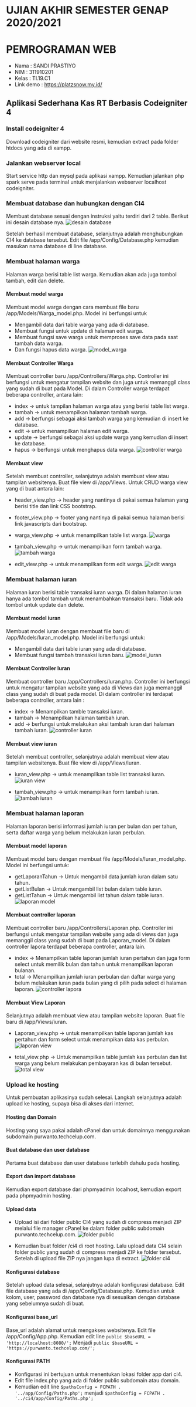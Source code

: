 # UJIAN AKHIR SEMESTER GENAP 2020/2021
# PEMROGRAMAN WEB

- Nama : SANDI PRASTIYO
- NIM : 311910201
- Kelas : TI.19.C1
- Link demo : https://platzsnow.my.id/


## Aplikasi Sederhana Kas RT Berbasis Codeigniter 4

### Install codeigniter 4
Download codeigniter dari website resmi, kemudian extract pada folder htdocs yang ada di xampp.

### Jalankan webserver local
Start service http dan mysql pada aplikasi xampp. Kemudian jalankan php spark serve pada terminal untuk menjalankan webserver localhost codeigniter.

### Membuat database dan hubungkan dengan CI4
Membuat database sesuai dengan instruksi yaitu terdiri dari 2 table. Berikut ini desain database nya.
![desain database](https://user-images.githubusercontent.com/50513551/126255446-5c14d407-f20e-42bf-9dd9-6e4facd53ba9.png)

Setelah berhasil membuat database, selanjutnya adalah menghubungkan CI4 ke database tersebut. Edit file /app/Config/Database.php kemudian masukan nama database di line database.

### Membuat halaman warga
Halaman warga berisi table list warga. Kemudian akan ada juga tombol tambah, edit dan delete.
#### Membuat model warga
Membuat model warga dengan cara membuat file baru /app/Models/Warga_model.php. Model ini berfungsi untuk 
- Mengambil data dari table warga yang ada di database.
- Membuat fungsi untuk update di halaman edit warga.
- Membuat fungsi save warga untuk memproses save data pada saat tambah data warga.
- Dan fungsi hapus data warga.
![model_warga](https://user-images.githubusercontent.com/50513551/126256622-26f54852-feae-4d14-899e-03532ed09594.png)

#### Membuat Controller Warga
Membuat controller baru /app/Controllers/Warga.php. Controller ini berfungsi untuk mengatur tampilan website dan juga untuk memanggil class yang sudah di buat pada Model. Di dalam Controller warga terdapat beberapa controller, antara lain:
- index -> untuk tampilan halaman warga atau yang berisi table list warga.
- tambah -> untuk menampilkan halaman tambah warga.
- add -> berfungsi sebagai aksi tambah warga yang kemudian di insert ke database.
- edit -> untuk menampilkan halaman edit warga.
- update -> berfungsi sebagai aksi update warga yang kemudian di insert ke database.
- hapus -> berfungsi untuk menghapus data warga.
![controller warga](https://user-images.githubusercontent.com/50513551/126257120-ff2e07e0-6172-460f-8da8-cfb548dfc542.png)

#### Membuat view
Setelah membuat controller, selanjutnya adalah membuat view atau tampilan websitenya. Buat file view di /app/Views. Untuk CRUD warga view yang di buat antara lain:
- header_view.php -> header yang nantinya di pakai semua halaman yang berisi title dan link CSS bootstrap.
- footer_view.php -> footer yang nantinya di pakai semua halaman berisi link javascripts dari bootstrap.
- warga_view.php -> untuk menampilkan table list warga.
![warga](https://user-images.githubusercontent.com/50513551/126257381-ab48befd-6d1c-477b-a520-da8541650381.png)

- tambah_view.php -> untuk menampilkan form tambah warga.
![tambah warga](https://user-images.githubusercontent.com/50513551/126257586-238e5748-d55c-47df-84c3-664d56059cd6.png)

- edit_view.php -> untuk menampilkan form edit warga.
![edit warga](https://user-images.githubusercontent.com/50513551/126257596-9b9fa61f-407e-4bb4-8f96-d29b69aee1f3.png)

### Membuat halaman iuran
Halaman iuran berisi table transaksi iuran warga. Di dalam halaman iuran hanya ada tombol tambah untuk menambahkan transaksi baru. Tidak ada tombol untuk update dan delete.

#### Membuat model iuran
Membuat model iuran dengan membuat file baru di /app/Models/Iuran_model.php. Model ini berfungsi untuk:
- Mengambil data dari table iuran yang ada di database.
- Membuat fungsi tambah transaksi iuran baru.
![model_iuran](https://user-images.githubusercontent.com/50513551/126258201-bc73bb94-33f9-4c2f-b5bd-bda433a90c1a.png)

#### Membuat Controller Iuran
Membuat controller baru /app/Controllers/Iuran.php. Controller ini berfungsi untuk mengatur tampilan website yang ada di Views dan juga memanggil class yang sudah di buat pada model. Di dalam controller ini terdapat beberapa controller, antara lain :
- index -> Menampilkan tamble transaksi iuran.
- tambah -> Menampilkan halaman tambah iuran.
- add -> berfungsi untuk melakukan aksi tambah iuran dari halaman tambah iuran.
![controller iuran](https://user-images.githubusercontent.com/50513551/126258498-9a0e271d-59a5-4843-88f5-aeac12b887ed.png)

#### Membuat view iuran
Setelah membuat controller, selanjutnya adalah membuat view atau tampilan websitenya. Buat file view di /app/Views/iuran.
- iuran_view.php -> untuk menampilkan table list transaksi iuran.
![iuran view](https://user-images.githubusercontent.com/50513551/126258791-9f275a9b-2f11-466a-8c5e-99c65be8b139.png)

- tambah_view.php -> untuk menampilkan form tambah iuran.
![tambah iuran](https://user-images.githubusercontent.com/50513551/126258802-d29f0ff9-9385-49f7-9a79-0b5157f7b960.png)

### Membuat halaman laporan
Halaman laporan berisi informasi jumlah iuran per bulan dan per tahun, serta daftar warga yang belum melakukan iuran perbulan.
#### Membuat model laporan
Membuat model baru dengan membuat file /app/Models/Iuran_model.php. Model ini berfungsi untuk:
- getLaporanTahun -> Untuk mengambil data jumlah iuran dalam satu tahun.
- getListBulan -> Untuk mengambil list bulan dalam table iuran.
- getListTahun -> Untuk mengambil list tahun dalam table iuran.
![laporan model](https://user-images.githubusercontent.com/50513551/126259228-64088485-1306-4132-a9d3-6f145e2e3643.png)

#### Membuat controller laporan
Membuat controller baru /app/Controllers/Laporan.php. Controller ini berfungsi untuk mengatur tampilan website yang ada di views dan juga memanggil class yang sudah di buat pada Laporan_model. Di dalam controller lapora terdapat beberapa controller, antara lain.
- index -> Menampilkan table laporan jumlah iuran pertahun dan juga form select untuk memilik bulan dan tahun untuk menampilkan laporan bulanan.
- total -> Menampilkan jumlah iuran perbulan dan daftar warga yang belum melakukan iuran pada bulan yang di pilih pada select di halaman laporan.
![controller lapora](https://user-images.githubusercontent.com/50513551/126259596-ebbd8104-bc21-4866-a96c-578f7808bb5b.png)

#### Membuat View Laporan
Selanjutnya adalah membuat view atau tampilan website laporan. Buat file baru di /app/Views/iuran.
- Laporan_view.php -> untuk menampilkan table laporan jumlah kas pertahun dan form select untuk menampikan data kas perbulan.
![laporan view](https://user-images.githubusercontent.com/50513551/126259904-748f10c8-9580-4b60-b2d8-a4e0d7e53bff.png)

- total_view.php -> Untuk menampilkan table jumlah kas perbulan dan list warga yang belum melakukan pembayaran kas di bulan tersebut.
![total view](https://user-images.githubusercontent.com/50513551/126259913-2c5f353e-70a7-4eed-9930-ccc6c312d7a4.png)

### Upload ke hosting
Untuk pembuatan aplikasinya sudah selesai. Langkah selanjutnya adalah upload ke hosting, supaya bisa di akses dari internet.
#### Hosting dan Domain
Hosting yang saya pakai adalah cPanel dan untuk domainnya menggunakan subdomain purwanto.techcelup.com.

#### Buat database dan user database
Pertama buat database dan user database terlebih dahulu pada hosting. 
#### Export dan import database
Kemudian export database dari phpmyadmin localhost, kemudian export pada phpmyadmin hosting.
#### Upload data
- Upload isi dari folder public CI4 yang sudah di compress menjadi ZIP melalui file manager cPanel ke dalam folder public subdomain purwanto.techcelup.com.
![folder public](https://user-images.githubusercontent.com/50513551/126261332-14be934d-476c-45fc-abd9-7722f34e555d.png)

- Kemudian buat folder /ci4 di root hosting. Lalu upload data CI4 selain folder public yang sudah di compress menjadi ZIP ke folder tersebut. Setelah di upload file ZIP nya jangan lupa di extract.
![folder ci4](https://user-images.githubusercontent.com/50513551/126261339-01a450de-204c-42c0-bc31-b5d409c2ccf5.png)

#### Konfigurasi database
Setelah upload data selesai, selanjutnya adalah konfigurasi database. Edit file database yang ada di /app/Config/Database.php. Kemudian untuk kolom, user, password dan database nya di sesuaikan dengan database yang sebelumnya sudah di buat.
#### Konfigurasi base_url
Base_url adalah alamat untuk mengakses websitenya. Edit file /app/Config/App.php.
Kemudian edit line `public $baseURL = 'http://localhost:8080/';` Menjadi `public $baseURL = 'https://purwanto.techcelup.com/';`
#### Konfigurasi PATH
- Konfigurasi ini bertujuan untuk menentukan lokasi folder app dari ci4. 
- Edit file index.php yang ada di folder public subdomain atau domain.
- Kemudian edit line `$pathsConfig = FCPATH . '../app/Config/Paths.php';` menjadi `$pathsConfig = FCPATH . '../ci4/app/Config/Paths.php';`


